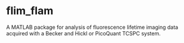 # flim_flam
A MATLAB package for analysis of fluorescence lifetime imaging data acquired with a Becker and Hickl or PicoQuant TCSPC system.
